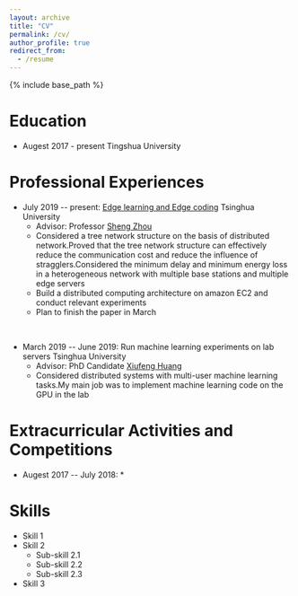 ```yaml
---
layout: archive
title: "CV"
permalink: /cv/
author_profile: true
redirect_from:
  - /resume
---
```


{% include base_path %}

Education
======
* Augest 2017 - present Tingshua University 

Professional Experiences
======
* July 2019 -- present: [Edge learning and Edge coding](http://network.ee.tsinghua.edu.cn/niulab/) Tsinghua University
  * Advisor: Professor [Sheng Zhou](http://network.ee.tsinghua.edu.cn/shengzhou/)
  * Considered a tree network structure on the basis of distributed network.Proved that the tree network structure can effectively reduce the communication cost and reduce the influence of stragglers.Considered the minimum delay and minimum energy loss in a heterogeneous network with multiple base stations and multiple edge servers
  * Build a distributed computing architecture on amazon EC2 and conduct relevant experiments
  * Plan to finish the paper in March
<br/>

* March 2019 -- June 2019: Run machine learning experiments on lab servers   Tsinghua University
  * Advisor: PhD Candidate [Xiufeng Huang](http://network.ee.tsinghua.edu.cn/niulab/?p=3649)
  * Considered distributed systems with multi-user machine learning tasks.My main job was to implement machine learning code on the GPU in the lab
  
Extracurricular Activities and Competitions
======
* Augest 2017 -- July 2018:
  *

Skills
======
* Skill 1
* Skill 2
  * Sub-skill 2.1
  * Sub-skill 2.2
  * Sub-skill 2.3
* Skill 3
